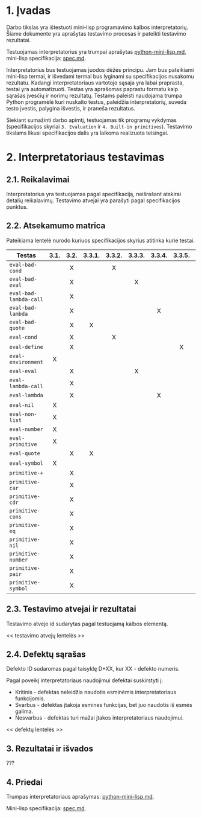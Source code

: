 # 1. Įvadas

Darbo tikslas yra ištestuoti mini-lisp programavimo kalbos interpretatorių. Šiame dokumente yra aprašytas testavimo procesas ir pateikti testavimo rezultatai.

Testuojamas interpretatorius yra trumpai aprašytas [python-mini-lisp.md](mini-lisp/python-mini-lisp.md), mini-lisp specifikacija: [spec.md](mini-lisp/spec.md).

Interpretatorius bus testuojamas juodos dėžės principu. Jam bus pateikiami mini-lisp termai, ir išvedami termai bus lyginami su specifikacijos nusakomu rezultatu. Kadangi interpretatoriaus vartotojo sąsaja yra labai praprasta, testai yra automatizuoti. Testas yra aprašomas paprastu formatu kaip sąrašas įvesčių ir norimų rezultatų. Testams paleisti naudojama trumpa Python programėlė kuri nuskaito testus, paleidžia interpretatorių, suveda testo įvestis, palygina išvestis, ir praneša rezultatus.

Siekiant sumažinti darbo apimtį, testuojamas tik programų vykdymas (specifikacijos skyriai `3. Evaluation` ir `4. Built-in primitives`). Testavimo tikslams likusi specifikacijos dalis yra laikoma realizuota teisingai.

# 2. Interpretatoriaus testavimas

## 2.1. Reikalavimai

Interpretatorius yra testuojamas pagal specifikaciją, neišrašant atskirai detalių reikalavimų. Testavimo atvejai yra parašyti pagal specifikacijos punktus.

## 2.2. Atsekamumo matrica

Pateikiama lentelė nurodo kuriuos specifikacijos skyrius atitinka kurie testai.

| Testas                 | 3.1. | 3.2. | 3.3.1. | 3.3.2. | 3.3.3. | 3.3.4. | 3.3.5. | 3.3.6. | 3.3.7. | 4. |
| ---------------------- |:----:|:----:|:------:|:------:|:------:|:------:|:------:|:------:|:------:|:--:|
| `eval-bad-cond`        |      | X    |        | X      |        |        |        |        |        |    |
| `eval-bad-eval`        |      | X    |        |        | X      |        |        |        |        |    |
| `eval-bad-lambda-call` |      | X    |        |        |        |        |        |        | X      |    |
| `eval-bad-lambda`      |      | X    |        |        |        | X      |        |        |        |    |
| `eval-bad-quote`       |      | X    | X      |        |        |        |        |        |        |    |
| `eval-cond`            |      | X    |        | X      |        |        |        |        |        |    |
| `eval-define`          |      | X    |        |        |        |        | X      |        |        |    |
| `eval-environment`     | X    |      |        |        |        |        |        |        |        |    |
| `eval-eval`            |      | X    |        |        | X      |        |        |        |        |    |
| `eval-lambda-call`     |      | X    |        |        |        |        |        |        | X      |    |
| `eval-lambda`          |      | X    |        |        |        | X      |        |        |        |    |
| `eval-nil`             | X    |      |        |        |        |        |        |        |        |    |
| `eval-non-list`        | X    |      |        |        |        |        |        |        |        |    |
| `eval-number`          | X    |      |        |        |        |        |        |        |        |    |
| `eval-primitive`       | X    |      |        |        |        |        |        |        |        |    |
| `eval-quote`           |      | X    | X      |        |        |        |        |        |        |    |
| `eval-symbol`          | X    |      |        |        |        |        |        |        |        |    |
| `primitive-+`          |      | X    |        |        |        |        |        | X      |        | X  |
| `primitive-car`        |      | X    |        |        |        |        |        | X      |        | X  |
| `primitive-cdr`        |      | X    |        |        |        |        |        | X      |        | X  |
| `primitive-cons`       |      | X    |        |        |        |        |        | X      |        | X  |
| `primitive-eq`         |      | X    |        |        |        |        |        | X      |        | X  |
| `primitive-nil`        |      | X    |        |        |        |        |        | X      |        | X  |
| `primitive-number`     |      | X    |        |        |        |        |        | X      |        | X  |
| `primitive-pair`       |      | X    |        |        |        |        |        | X      |        | X  |
| `primitive-symbol`     |      | X    |        |        |        |        |        | X      |        | X  |

## 2.3. Testavimo atvejai ir rezultatai

Testavimo atvejo id sudarytas pagal testuojamą kalbos elementą.

<< testavimo atvejų lentelės >>

## 2.4. Defektų sąrašas

Defekto ID sudaromas pagal taisyklę D+XX, kur XX - defekto numeris.

Pagal poveikį interpretatoriaus naudojimui defektai suskirstyti į:
* Kritinis - defektas neleidžia naudotis esminėmis interpretatoriaus funkcijomis.
* Svarbus - defektas įtakoja esmines funkcijas, bet juo naudotis iš esmės galima.
* Nesvarbus - defektas turi mažai įtakos interpretatoriaus naudojimui.

<< defektų lentelės >>

## 3. Rezultatai ir išvados

???

## 4. Priedai

Trumpas interpretatoriaus aprašymas: [python-mini-lisp.md](mini-lisp/python-mini-lisp.md).

Mini-lisp specifikacija: [spec.md](mini-lisp/spec.md).
